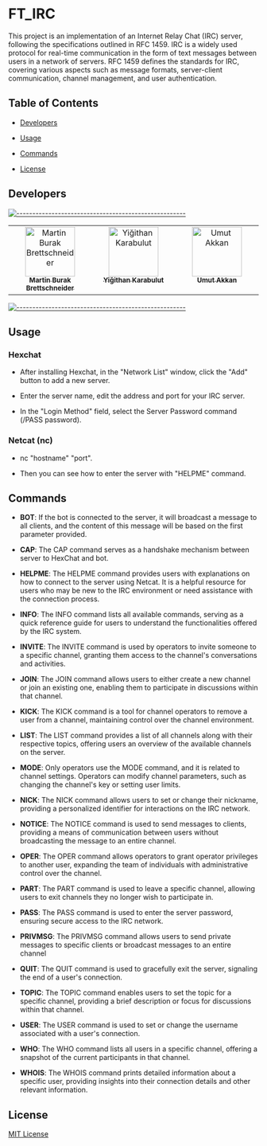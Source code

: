 #  FT_IRC

This project is an implementation of an Internet Relay Chat (IRC) server, following the specifications outlined in RFC 1459. IRC is a widely used protocol for real-time communication in the form of text messages between users in a network of servers. RFC 1459 defines the standards for IRC, covering various aspects such as message formats, server-client communication, channel management, and user authentication.

##  Table of Contents

-  [Developers](#developers)

-  [Usage](#usage)

-  [Commands](#commands)

-  [License](#license)

## Developers

[![-----------------------------------------------------](
https://raw.githubusercontent.com/andreasbm/readme/master/assets/lines/aqua.png)](https://github.com/mbrettsc)

<div align="center">
<table>
  <tbody>
    <tr>
      <td  align="center"  valign="top"  width="20%"><a  href="https://github.com/mbrettsc"><img  src="https://avatars.githubusercontent.com/u/99292553?v=4"  width="100px;"  alt="Martin Burak Brettschneider"/><br  /><sub><b>Martin Burak Brettschneider</b></sub></a><br  /></td>
      <td  align="center"  valign="top"  width="20%"><a  href="https://github.com/yigithankarabulut"><img  src="https://avatars.githubusercontent.com/u/120645917?v=4"  width="100px;"  alt="Yiğithan Karabulut"/><br  /><sub><b>Yiğithan Karabulut</b></sub></a><br  /></td>
      <td  align="center"  valign="top"  width="20%"><a  href="https://github.com/umuttakkan"><img  src="https://avatars.githubusercontent.com/u/91291348?v=4"  width="100px;"  alt="Umut Akkan"/><br  /><sub><b>Umut Akkan</b></sub></a><br  /></td>
</td>
    </tr>
  </table>
</tbody>
</div>
   
[![-----------------------------------------------------](
https://raw.githubusercontent.com/andreasbm/readme/master/assets/lines/aqua.png)](https://github.com/mbrettsc)

## Usage

###  Hexchat

-  After installing Hexchat, in the "Network List" window, click the "Add" button to add a new server.

-  Enter the server name, edit the address and port for your IRC server.

-  In the "Login Method" field, select the Server Password command (/PASS password).

###  Netcat (nc)

-  nc "hostname" "port".

-  Then you can see how to enter the server with "HELPME" command.  

##  Commands

-  **BOT**: If the bot is connected to the server, it will broadcast a message to all clients, and the content of this message will be based on the first parameter provided.

-  **CAP**: The CAP command serves as a handshake mechanism between server to HexChat and bot.

-  **HELPME**: The HELPME command provides users with explanations on how to connect to the server using Netcat. It is a helpful resource for users who may be new to the IRC environment or need assistance with the connection process.

-  **INFO**: The INFO command lists all available commands, serving as a quick reference guide for users to understand the functionalities offered by the IRC system.

-  **INVITE**: The INVITE command is used by operators to invite someone to a specific channel, granting them access to the channel's conversations and activities.

-  **JOIN**: The JOIN command allows users to either create a new channel or join an existing one, enabling them to participate in discussions within that channel.

-  **KICK**: The KICK command is a tool for channel operators to remove a user from a channel, maintaining control over the channel environment.

-  **LIST**: The LIST command provides a list of all channels along with their respective topics, offering users an overview of the available channels on the server.

-  **MODE**: Only operators use the MODE command, and it is related to channel settings. Operators can modify channel parameters, such as changing the channel's key or setting user limits.

-  **NICK**: The NICK command allows users to set or change their nickname, providing a personalized identifier for interactions on the IRC network.

-  **NOTICE**: The NOTICE command is used to send messages to clients, providing a means of communication between users without broadcasting the message to an entire channel.

-  **OPER**: The OPER command allows operators to grant operator privileges to another user, expanding the team of individuals with administrative control over the channel.

-  **PART**: The PART command is used to leave a specific channel, allowing users to exit channels they no longer wish to participate in.

-  **PASS**: The PASS command is used to enter the server password, ensuring secure access to the IRC network.

-  **PRIVMSG**: The PRIVMSG command allows users to send private messages to specific clients or broadcast messages to an entire channel

-  **QUIT**: The QUIT command is used to gracefully exit the server, signaling the end of a user's connection.

-  **TOPIC**: The TOPIC command enables users to set the topic for a specific channel, providing a brief description or focus for discussions within that channel.

-  **USER**: The USER command is used to set or change the username associated with a user's connection.

-  **WHO**: The WHO command lists all users in a specific channel, offering a snapshot of the current participants in that channel.

-  **WHOIS**: The WHOIS command prints detailed information about a specific user, providing insights into their connection details and other relevant information. 

##  License

[MIT License](LICENSE)
